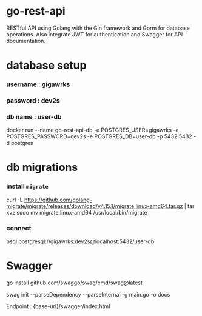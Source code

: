 # go-rest-api

RESTful API using Golang with the Gin framework and Gorm for database operations. Also integrate JWT for authentication and Swagger for API documentation.

# database setup

### username : gigawrks

### password : dev2s

### db name : user-db

docker run --name go-rest-api-db -e POSTGRES_USER=gigawrks -e POSTGRES_PASSWORD=dev2s -e POSTGRES_DB=user-db -p 5432:5432 -d postgres

# db migrations

### install `migrate`

curl -L https://github.com/golang-migrate/migrate/releases/download/v4.15.1/migrate.linux-amd64.tar.gz | tar xvz
sudo mv migrate.linux-amd64 /usr/local/bin/migrate

### connect

psql postgresql://gigawrks:dev2s@localhost:5432/user-db

# Swagger

go install github.com/swaggo/swag/cmd/swag@latest

swag init --parseDependency --parseInternal -g main.go -o docs

Endpoint : {base-url}/swagger/index.html
